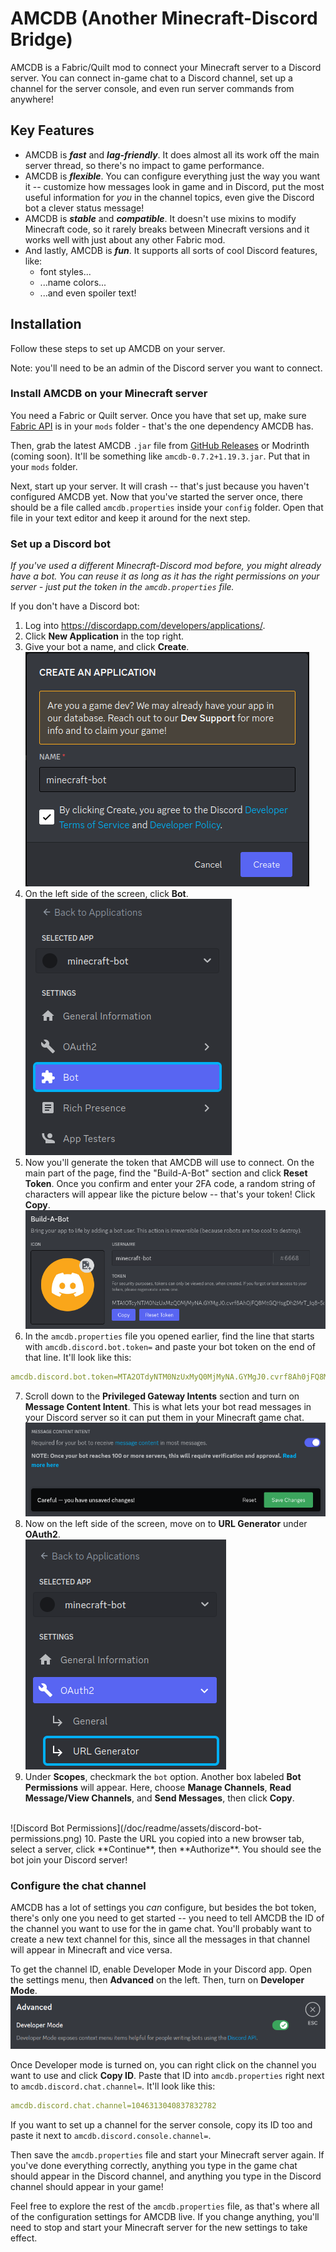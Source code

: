 # AMCDB (Another Minecraft-Discord Bridge)

AMCDB is a Fabric/Quilt mod to connect your Minecraft server to a Discord
server. You can connect in-game chat to a Discord channel, set up a channel
for the server console, and even run server commands from anywhere!

## Key Features
- AMCDB is ***fast*** and ***lag-friendly***. It does almost all its work off 
the main server thread, so there's no impact to game performance.
- AMCDB is ***flexible***. You can configure everything just the way you want
it -- customize how messages look in game and in Discord, put the most useful
information for *you* in the channel topics, even give the Discord bot a clever
status message!
- AMCDB is ***stable*** and ***compatible***. It doesn't use mixins to modify
Minecraft code, so it rarely breaks between Minecraft versions and it works
well with just about any other Fabric mod.
- And lastly, AMCDB is ***fun***. It supports all sorts of cool Discord
features, like:
  - font styles...
  - ...name colors...
  - ...and even spoiler text!

## Installation
Follow these steps to set up AMCDB on your server.

Note: you'll need to be an admin of the Discord server you want to connect.

### Install AMCDB on your Minecraft server
You need a Fabric or Quilt server. Once you have that set up, make sure
[Fabric API](https://modrinth.com/mod/fabric-api) is in your `mods` folder -
that's the one dependency AMCDB has.

Then, grab the latest AMCDB `.jar` file from
[GitHub Releases](https://github.com/0x4e49434f4c45/amcdb/releases/)
or Modrinth (coming soon). It'll be something like `amcdb-0.7.2+1.19.3.jar`.
Put that in your `mods` folder.

Next, start up your server. It will crash -- that's just because you haven't
configured AMCDB yet. Now that you've started the server once, there should be
a file called `amcdb.properties` inside your `config` folder. Open that file in
your text editor and keep it around for the next step.

### Set up a Discord bot
*If you've used a different Minecraft-Discord mod before, you might already
have a bot. You can reuse it as long as it has the right permissions on your
server - just put the token in the `amcdb.properties` file.*

If you don't have a Discord bot:
1. Log into https://discordapp.com/developers/applications/.
2. Click **New Application** in the top right.
3. Give your bot a name, and click **Create**.<br />
   ![Discord Create Application dialog](/doc/readme/assets/discord-create-application.png)
4. On the left side of the screen, click **Bot**.<br />
   ![Discord Application menu](/doc/readme/assets/discord-application-menu.png)
5. Now you'll generate the token that AMCDB will use to connect. On the main
part of the page, find the "Build-A-Bot" section and click **Reset Token**.
Once you confirm and enter your 2FA code, a random string of characters will
appear like the picture below -- that's your token! Click **Copy**.<br />
   ![Discord Bot token](/doc/readme/assets/discord-bot-token.png)
6. In the `amcdb.properties` file you opened earlier, find the line that starts
with `amcdb.discord.bot.token=` and paste your bot token on the end of that
line. It'll look like this:
```yaml
amcdb.discord.bot.token=MTA2OTdyNTM0NzUxMyQ0MjMyNA.GYMgJ0.cvrf8Ah0jFQ8MtGQHsgDh2MrT_Iq8-56EUbm0c
```
7. Scroll down to the **Privileged Gateway Intents** section and turn on
**Message Content Intent**. This is what lets your bot read messages in your
Discord server so it can put them in your Minecraft game chat.<br />
   ![Discord Message Content Intent setting](/doc/readme/assets/discord-message-content-intent.png)
8. Now on the left side of the screen, move on to **URL Generator** under
**OAuth2**.<br />
   ![Discord Application menu](/doc/readme/assets/discord-application-menu-oauth.png)
9. Under **Scopes**, checkmark the `bot` option. Another box labeled **Bot
Permissions** will appear. Here, choose **Manage Channels**,
**Read Message/View Channels**, and **Send Messages**, then click **Copy**.
<br />
   ![Discord Bot Permissions](/doc/readme/assets/discord-bot-permissions.png)
10. Paste the URL you copied into a new browser tab, select a server, click
**Continue**, then **Authorize**. You should see the bot join your Discord
server!

### Configure the chat channel
AMCDB has a lot of settings you *can* configure, but besides the bot token,
there's only one you need to get started -- you need to tell AMCDB the ID of
the channel you want to use for the in game chat. You'll probably want to
create a new text channel for this, since all the messages in that channel
will appear in Minecraft and vice versa.

To get the channel ID, enable Developer Mode in your Discord app. Open
the settings menu, then **Advanced** on the left. Then, turn on **Developer
Mode**.<br />
![Discord Developer Mode setting](/doc/readme/assets/discord-developer-mode.png)

Once Developer mode is turned on, you can right click on the channel you want
to use and click **Copy ID**. Paste that ID into `amcdb.properties` right next
to `amcdb.discord.chat.channel=`. It'll look like this:
```yaml
amcdb.discord.chat.channel=1046313040837832782
```
If you want to set up a channel for the server console, copy its ID too and
paste it next to `amcdb.discord.console.channel=`.

Then save the `amcdb.properties` file and start your Minecraft server again.
If you've done everything correctly, anything you type in the game chat
should appear in the Discord channel, and anything you type in the Discord
channel should appear in your game!

Feel free to explore the rest of the `amcdb.properties` file, as that's where
all of the configuration settings for AMCDB live. If you change anything,
you'll need to stop and start your Minecraft server for the new settings to
take effect.
